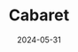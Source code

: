 ---
title: Cabaret
Theatre: Greenlight Theatre Company
Venue: John McManus Mainstage Theatre
date: 2024-05-31
opening_date: 2024-05-31
closing_date: 2024-06-02
showtimes:
- 2024-05-31 19:00:00
- 2024-06-01 13:00:00
- 2024-06-01 19:00:00
- 2024-06-02 13:00:00
- 2024-06-02 19:00:00
featured_image: 2024-Cabaret.webp
featured_image_alt: Poster for 'Cabaret'
featured_image_caption: Poster for 'Cabaret'
featured_image_attr: Greenlight Theatre Company
featured_image_attr_link: 
playbill:
Website: 
Tickets: 
show_details: 
cast:
crew:
orchestra:
genres: 
Description: 
---